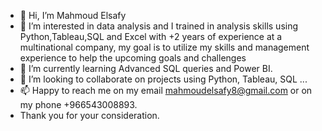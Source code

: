 - 👋 Hi, I’m Mahmoud Elsafy
- 👀 I’m interested in data analysis and I trained in analysis skills using Python,Tableau,SQL and Excel with +2 years of experience at a multinational company, my goal is to utilize my skills and management experience to help the upcoming goals and challenges
- 🌱 I’m currently learning Advanced SQL queries and Power BI.
- 💞️ I’m looking to collaborate on projects using Python, Tableau, SQL ...
- 📫 Happy to reach me on my email mahmoudelsafy8@gmail.com or on my phone +966543008893.
- Thank you for your consideration.

